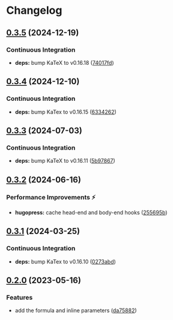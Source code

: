 # Changelog

## [0.3.5](https://github.com/hugomods/katex/compare/v0.3.4...v0.3.5) (2024-12-19)


### Continuous Integration

* **deps:** bump KaTeX to v0.16.18 ([74017fd](https://github.com/hugomods/katex/commit/74017fdbc2c48d48fb911543dd8066f9236c2c2e))

## [0.3.4](https://github.com/hugomods/katex/compare/v0.3.3...v0.3.4) (2024-12-10)


### Continuous Integration

* **deps:** bump KaTex to v0.16.15 ([6334262](https://github.com/hugomods/katex/commit/63342620d23a0294025ec8cd7b75252c27675578))

## [0.3.3](https://github.com/hugomods/katex/compare/v0.3.2...v0.3.3) (2024-07-03)


### Continuous Integration

* **deps:** bump KaTeX to v0.16.11 ([5b97867](https://github.com/hugomods/katex/commit/5b97867a4ecea1de390083a2fd804533a365e4a5))

## [0.3.2](https://github.com/hugomods/katex/compare/v0.3.1...v0.3.2) (2024-06-16)


### Performance Improvements ⚡️

* **hugopress:** cache head-end and body-end hooks ([255695b](https://github.com/hugomods/katex/commit/255695b84242597846b062b05b2fa2d4ae47177b))

## [0.3.1](https://github.com/hugomods/katex/compare/v0.3.0...v0.3.1) (2024-03-25)


### Continuous Integration

* **deps:** bump KaTex to v0.16.10 ([0273abd](https://github.com/hugomods/katex/commit/0273abd257973b7e527f2dce2fbacb90f890eca9))

## [0.2.0](https://github.com/hugomods/katex/compare/v0.1.5...v0.2.0) (2023-05-16)


### Features

* add the formula and inline parameters ([da75882](https://github.com/hugomods/katex/commit/da75882c3228290bee4e9e8d1071c7a3531a5a70))
